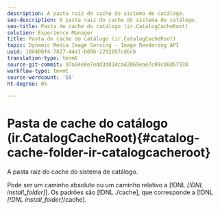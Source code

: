 ```yaml
---
description: A pasta raiz do cache do sistema de catálogo.
seo-description: A pasta raiz do cache do sistema de catálogo.
seo-title: Pasta de cache do catálogo (ir.CatalogCacheRoot)
solution: Experience Manager
title: Pasta de cache do catálogo (ir.CatalogCacheRoot)
topic: Dynamic Media Image Serving - Image Rendering API
uuid: 18d400f4-7827-44a1-b09b-2292b97cd6cb
translation-type: tm+mt
source-git-commit: 97a84e8e7edd3d834ca42069eae7c09c00d57938
workflow-type: tm+mt
source-wordcount: '55'
ht-degree: 0%

---
```



# Pasta de cache do catálogo (ir.CatalogCacheRoot){#catalog-cache-folder-ir-catalogcacheroot}

A pasta raiz do cache do sistema de catálogo.

Pode ser um caminho absoluto ou um caminho relativo a [!DNL *[!DNL install_folder]*]. Os padrões são [!DNL ./cache], que corresponde a [!DNL *[!DNL install_folder]*/cache].

